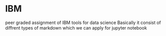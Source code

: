 # IBM
peer graded assignment of IBM tools for data science
Basically it consist of diffrent types of markdown which we can apply for jupyter notebook
